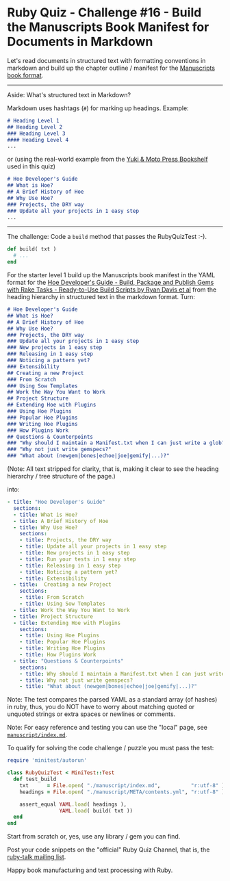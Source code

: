 # Ruby Quiz - Challenge #16 - Build the Manuscripts Book Manifest for Documents in Markdown


Let's read documents in structured text with formatting conventions in markdown and build up the chapter outline / manifest
for the [Manuscripts
book format](http://manuscripts.github.io).

---
Aside: What's structured text in Markdown?

Markdown uses hashtags (`#`) for marking up headings. Example:

``` md
# Heading Level 1
## Heading Level 2
### Heading Level 3
#### Heading Level 4
...
```

or (using the real-world example from the [Yuki & Moto Press Bookshelf](http://yukimotopress.github.io/) used in this quiz)

``` md
# Hoe Developer's Guide
## What is Hoe?
## A Brief History of Hoe
## Why Use Hoe?
### Projects, the DRY way
### Update all your projects in 1 easy step
...
```

---



The challenge: Code a `build` method that passes the RubyQuizTest :-).

``` ruby
def build( txt )
  # ...
end
```

For the starter level 1 build up the Manuscripts book manifest
in the YAML format
for the [Hoe Developer's Guide - Build, Package and Publish Gems with Rake Tasks - Ready-to-Use Build Scripts by Ryan Davis et al](https://github.com/yukimotopress/gem-tasks) from the heading hierarchy in structured text in the markdown format. Turn:

``` md
# Hoe Developer's Guide
## What is Hoe?
## A Brief History of Hoe
## Why Use Hoe?
### Projects, the DRY way
### Update all your projects in 1 easy step
### New projects in 1 easy step
### Releasing in 1 easy step
### Noticing a pattern yet?
### Extensibility
## Creating a new Project
### From Scratch
### Using Sow Templates
## Work the Way You Want to Work
## Project Structure
## Extending Hoe with Plugins
### Using Hoe Plugins
### Popular Hoe Plugins
### Writing Hoe Plugins
### How Plugins Work
## Questions & Counterpoints
### "Why should I maintain a Manifest.txt when I can just write a glob?"
### "Why not just write gemspecs?"
### "What about (newgem|bones|echoe|joe|gemify|...)?"
```

(Note: All text stripped for clarity, that is,
making it clear to see the heading hierarchy / tree structure of the page.)

into:

``` yaml
- title: "Hoe Developer's Guide"
  sections:
  - title: What is Hoe?
  - title: A Brief History of Hoe
  - title: Why Use Hoe?
    sections:
    - title: Projects, the DRY way
    - title: Update all your projects in 1 easy step
    - title: New projects in 1 easy step
    - title: Run your tests in 1 easy step
    - title: Releasing in 1 easy step
    - title: Noticing a pattern yet?
    - title: Extensibility
  - title:  Creating a new Project
    sections:
    - title: From Scratch
    - title: Using Sow Templates
  - title: Work the Way You Want to Work
  - title: Project Structure
  - title: Extending Hoe with Plugins
    sections:
    - title: Using Hoe Plugins
    - title: Popular Hoe Plugins
    - title: Writing Hoe Plugins
    - title: How Plugins Work
  - title: "Questions & Counterpoints"
    sections:
    - title: Why should I maintain a Manifest.txt when I can just write a glob?
    - title: Why not just write gemspecs?
    - title: "What about (newgem|bones|echoe|joe|gemify|...)?"
```

Note: The test compares the parsed YAML as a standard array (of hashes) in ruby, thus,
you do NOT have to worry about matching quoted or unquoted strings
or extra spaces or newlines or comments.


Note: For easy reference and testing you can use the "local" page, see [`manuscript/index.md`](manuscript/index.md).


To qualify for solving the code challenge / puzzle you must pass the test:


```ruby
require 'minitest/autorun'

class RubyQuizTest < MiniTest::Test
  def test_build
    txt      = File.open( "./manuscript/index.md",          "r:utf-8" ).read
    headings = File.open( "./manuscript/META/contents.yml", "r:utf-8" ).read

    assert_equal YAML.load( headings ),
                 YAML.load( build( txt ))
  end
end
```

Start from scratch or, yes, use any library / gem you can find.

Post your code snippets on the "official" Ruby Quiz Channel,
that is, the [ruby-talk mailing list](https://rubytalk.org).

Happy book manufacturing and text processing with Ruby.

